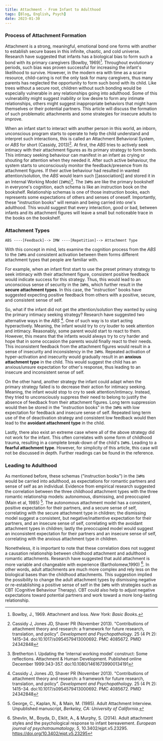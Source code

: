 ```yaml
---
title: Attachment - From Infant to Adulthood
tags: [Blog, English, Psych]
date: 2023-01-30
---
```


### Process of Attachment Formation

Attachment is a strong, meaningful, emotional bond one forms with another to establish secure bases in this infinite, chaotic, and cold universe. Research have suggested that infants has a biological bias to form such a bond with its primary caregivers (Bowlby, 1969)[^1]. Throughout evolutionary periods, such bias was proven successful for increasing the infant's likelihood to survive. However, in the modern era with time as a scarce resource, child-caring is not the only task for many caregivers, thus many parents has neglected the opportunity to form such bond with its child. Like trees without a secure root, children without such bonding would be especially vulnerable in any relationships going into adulthood. Some of this vulnerability might suggest inability or low desire to form any intimate relationships, others might suggest inappropriate behaviors that might harm themselves or their potential partners. This article will discuss the formation of such problematic attachments and some strategies for insecure adults to improve.

When an infant start to interact with another person in this world, an inborn, unconscious program starts to operate to help the child understand and interpret such interactions, this is called an Attachment Behavioral System, or *ABS* for short (Cassidy, 2013)[^2]. At first, the *ABS*  tries to actively seek intimacy with their attachment figures as its primary strategy to form bonds. This intimacy seeking behaviour can manifest in an infant as crying or shouting for attention when they needed it. After such active behaviour, the system starts to unconsciously monitor the feedback/presence from its attachment figures. If their active behaviour had resulted in wanted attention/solution, the *ABS* would learn such [[association]] and stored it in an Internal Working Model (`IWM`s)[^3]. The `IWM`s are like the primary bookshelf in everyone's cognition, each schema is like an instruction book on the bookshelf. Relationship schemas is one of those instruction books, each represents some expectations of others and senses of oneself. Importantly, these "instruction books" will remain and being carried into one's adulthood. This would suggest that every interaction, good or bad,  between infants and its attachment figures will leave a small but noticeable trace in the books on the bookshelf.

### Attachment Types

`ABS ----[Feedback]--> IMW ----[Repetition]--> Attachment Type`

With this concept in mind, lets examine the cognition process from the *ABS*  to the `IWM`s  and consistent activation between them forms different attachment types that people are familiar with.

For example, when an infant first start to use the preset primary strategy to seek intimacy with their attachment figure, consistent positive feedback would indicate success for this strategy. Thus, this would lead to an unconscious sense of security in the `IWM`s, which further result in the **secure attachment types**. In this case, the "instruction" books have suggested expecting positive feedback from others with a positive, secure, and consistent sense of self.

So, what if the infant did not get the attention/solution they wanted by using the primary intimacy seeking strategy? Research have suggested two alternative ways in the *ABS* [^2]. One of such way is to start acting hyperactively. Meaning, the infant would try to cry louder to seek attention and intimacy. Reasonably, some parent would start to react to them. However, this means that the infants would always try to cry harder and hope that in some occasion the parents would finally react to their needs. This inconsistent feedback from the attachment figures would result in  a sense of insecurity and inconsistency in the `IWM`s. Repeated activation of hyper-activation and insecurity would gradually result in an **anxious attachment type** in the child. This would suggest the child has an anxious/unsure expectation for other's response, thus leading to an insecure and inconsistent sense of self.

On the other hand, another strategy the infant could adapt when the primary strategy failed is to decrease their action for intimacy seeking. Meaning, the infant would stop to cry to seek attention/intimacy. Instead, they tried to unconsciously suppress their need to belong to justify the absence of feedback from their attachment figures. Long term suppression would then be stored in the "instruction books" in the `IWM`s with low expectation for feedback and insecure sense of self. Repeated long term use of the of deactivation strategy and consistent low feedback would then lead to the **avoidant attachment type** in the child.

Lastly, there also exist an extreme case where all of the above strategy did not work for the infant. This often correlates with some form of childhood trauma, resulting in a complete break-down of the child's `IWM`s. Leading to a **fearful attachment type**. However, for simplicity of this article, this case will not be discussed in depth. Further readings can be found in the reference.

### Leading to Adulthood

As mentioned before, these schemas ("instruction books") in the `IWM`s would be carried into adulthood, as expectations for romantic partners and sense of self as an individual. Evidence from empirical research suggested the correlation between the three childhood attachment types with the three romantic relationship models: autonomous, dismissing, and preoccupied (Main et al, 1985) [^4]. The autonomous attachment model has a consistent, positive expectation for their partners, and a secure sense of self, correlating with the secure attachment type in children; the dismissing model suggest a consistent, but negative/inattentive expectation for their partners, and an insecure sense of self, correlating with the avoidant attachment types in children; lastly the preoccupied model would suggest an inconsistent expectation for their partners and an insecure sense of self, correlating with the anxious attachment type in children.

Nonetheless, it is important to note that these correlation does not suggest a causation relationship between childhood attachment and adulthood romantic attachments. Research have suggested that auld attachment is more variable and changeable with experience (Bartholomew,1990) [^5]. In other words, adult attachments are much more complex and rely less on the biological bases than the childhood attachments. This suggestion implied the possibility to change the adult attachment types by dismissing negative or re-establishing a positive sense of self in the `IWM`s with strategies such as CBT (Cognitive Behaviour Therapy). CBT could also help to adjust negative expectations toward potential partners and work toward a more long-lasting relationship.

[^1]: Bowlby, J., 1969. Attachment and loss. *New York: Basic Book*s.
[^2]: Cassidy J, Jones JD, Shaver PR (November 2013). "Contributions of attachment theory and research: a framework for future research, translation, and policy". *Development and Psychopathology*. 25 (4 Pt 2): 1415–34. doi:10.1017/s0954579413000692. PMC 4085672. PMID 24342848
[^3]: Bretherton I. Updating the ‘internal working model’ construct: Some reflections. Attachment & Human Development. Published online December 1999:343-357. doi:10.1080/14616739900134191
[^4]: George, C., Kaplan, N., & Main, M. (1985). Adult Attachment Interview. Unpublished manuscript, *Berkeley, CA: University of California.*
[^5]: Shevlin, M., Boyda, D., Elklit, A., & Murphy, S. (2014). Adult attachment styles and the psychological response to infant bereavement. _European journal of psychotraumatology_, _5_, 10.3402/ejpt.v5.23295. https://doi.org/10.3402/ejpt.v5.23295
